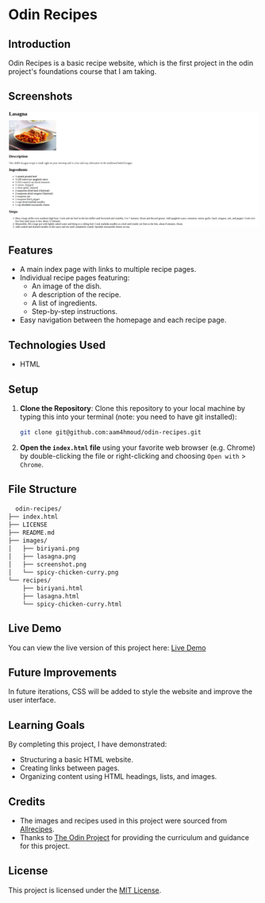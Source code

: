 # Odin Recipes

## Introduction

Odin Recipes is a basic recipe website, which is the first project in the odin project's foundations course that I am taking.

## Screenshots

![A screenshot showing one of the recipe pages.](./images/screenshot.png)

## Features

- A main index page with links to multiple recipe pages.
- Individual recipe pages featuring:
  - An image of the dish.
  - A description of the recipe.
  - A list of ingredients.
  - Step-by-step instructions.
- Easy navigation between the homepage and each recipe page.

## Technologies Used

- HTML

## Setup

1. **Clone the Repository**: Clone this repository to your local machine by typing this into your terminal (note: you need to have git installed):

   ```bash
   git clone git@github.com:aam4hmoud/odin-recipes.git
   ```

2. **Open the `index.html` file** using your favorite web browser (e.g. Chrome) by double-clicking the file or right-clicking and choosing `Open with` > `Chrome`.

## File Structure

```
  odin-recipes/
├── index.html
├── LICENSE
├── README.md
├── images/
│   ├── biriyani.png
│   ├── lasagna.png
│   ├── screenshot.png
│   └── spicy-chicken-curry.png
└── recipes/
    ├── biriyani.html
    ├── lasagna.html
    └── spicy-chicken-curry.html
```

## Live Demo

You can view the live version of this project here: [Live Demo](https://aam4hmoud.github.io/odin-recipes/)

## Future Improvements

In future iterations, CSS will be added to style the website and improve the user interface.

## Learning Goals

By completing this project, I have demonstrated:

- Structuring a basic HTML website.
- Creating links between pages.
- Organizing content using HTML headings, lists, and images.

## Credits

- The images and recipes used in this project were sourced from [Allrecipes](https://www.allrecipes.com/).
- Thanks to [The Odin Project](https://www.theodinproject.com/) for providing the curriculum and guidance for this project.

## License

This project is licensed under the [MIT License](LICENSE).

